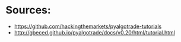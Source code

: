 # Sources:
- https://github.com/hackingthemarkets/pyalgotrade-tutorials
- http://gbeced.github.io/pyalgotrade/docs/v0.20/html/tutorial.html
